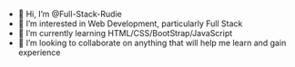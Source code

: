 - 👋 Hi, I’m @Full-Stack-Rudie
- 👀 I’m interested in Web Development, particularly Full Stack
- 🌱 I’m currently learning HTML/CSS/BootStrap/JavaScript
- 💞️ I’m looking to collaborate on anything that will help me learn and gain experience
<!---
Full-Stack-Rudie/Full-Stack-Rudie is a ✨ special ✨ repository because its `README.md` (this file) appears on your GitHub profile.
You can click the Preview link to take a look at your changes.
--->
